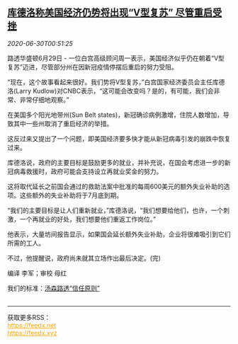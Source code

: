 <!--1593478581000-->
[库德洛称美国经济仍势将出现“V型复苏” 尽管重启受挫](https://cn.reuters.com/article/us-economy-v-recovery-kudlow-0630-idCNKBS24103D)
------

<div><i>2020-06-30T00:51:25</i></div><div class="StandardArticleBody_body"><p>路透华盛顿6月29日 - 一位白宫高级顾问周一表示，美国经济似乎仍在朝着“V型复苏”迈进，尽管部分州在因新冠疫情停摆后重启的努力受阻。 </p><p>“现在，这个故事看起来很好。我们势将V型复苏，”白宫国家经济委员会主任库德洛(Larry Kudlow)对CNBC表示，“这可能会改变吗？是的，有可能，我们会非常、非常仔细地观察。” </p><p>在美国多个阳光地带州(Sun Belt states)，新冠确诊病例激增，住院人数增加，导致其中一些州取消了重启经济的举措。 </p><p>这反过来又提出了一个问题，即美国经济要多快才能从新冠病毒引发的崩跌中恢复过来。 </p><p>库德洛说，政府的主要目标是鼓励更多的就业，并补充说，在国会考虑进一步的新冠病毒救援时，政府可能会支持设立再就业奖金的努力。 </p><p>这将取代延长之前国会通过的救助法案中批准的每周600美元的额外失业补助的选项。这些额外的失业补助将于7月底到期。 </p><p>“我们的主要目标是让人们重新就业，”库德洛说，“我们想要给他们，也许，一个刺激，一个再就业的好处，我们想要他们重返工作岗位。” </p><p>他表示，大量坊间报告显示，如果国会延长额外失业补助，企业将很难吸引到它们所需的工人。 </p><p>不过，他提醒说，政府尚未就其立场作出最后决定。(完) </p><div class="Attribution_container"><div class="Attribution_attribution"><p class="Attribution_content">编译 李军；审校 母红 </p></div></div><div class="StandardArticleBody_trustBadgeContainer"><span class="StandardArticleBody_trustBadgeTitle">我们的标准：</span><span class="trustBadgeUrl"><a href="https://www.thomsonreuters.cn/content/dam/openweb/documents/pdf/china/brochures/about-us-1.pdf">汤森路透“信任原则”</a></span></div></div><br><hr><div>获取更多RSS：<br><a href="https://feedx.net" style="color:orange" target="_blank">https://feedx.net</a> <br><a href="https://feedx.xyz" style="color:orange" target="_blank">https://feedx.xyz</a><br></div>
